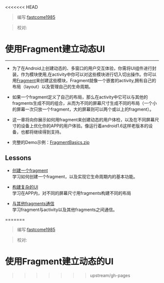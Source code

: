 <<<<<<< HEAD
> 编写:[fastcome1985](https://github.com/fastcome1985 "fastcome1985")

> 校对:


# 使用Fragment建立动态UI


----------
* 为了在Android上创建动态的、多窗口的用户交互体验，你需将UI组件进行封装，作为模块使用,在activity中你可以对这些模块进行切入切出操作。你可以用[Fragment](http://developer.android.com/intl/zh-cn/reference/android/app/Fragment.html "fragment")来创建这些模块，Fragment就像一个嵌套的activity,拥有自己的布局（layout）以及管理自己的生命周期。

* 如果一个fragment定义了自己的布局，那么在activity中它可以与其他的fragments生成不同的组合，从而为不同的屏幕尺寸生成不同的布局（一个小的屏幕一次只放一个fragment，大的屏幕则可以两个或以上的fragment）。

* 这一章将向你展示如何用fragment来创建动态的用户体检，以及在不同屏幕尺寸的设备上优化你的APP的用户体验。像运行着android1.6这样老版本的设备，也都将继续得到支持。

* 完整的Demo示例：[FragmentBasics.zip](developer.android.com/shareables/training/FragmentBasics.zip "FragmentBasics.zip")


## Lessons

* [创建一个fragment](creating.html)   
          学习如何创建一个fragment，以及实现它生命周期内的基本功能。

* [构建复杂的UI](fragment-ui.html)   
          学习在APP内，对不同的屏幕尺寸用fragments构建不同的布局

* [与其他fragments通信](communicating.html)    
          学习fragment与activity以及其他fragments之间通信。
 
=======
> 编写:[fastcome1985](https://github.com/fastcome1985)

> 校对:

# 使用Fragment建立动态的UI
>>>>>>> upstream/gh-pages
